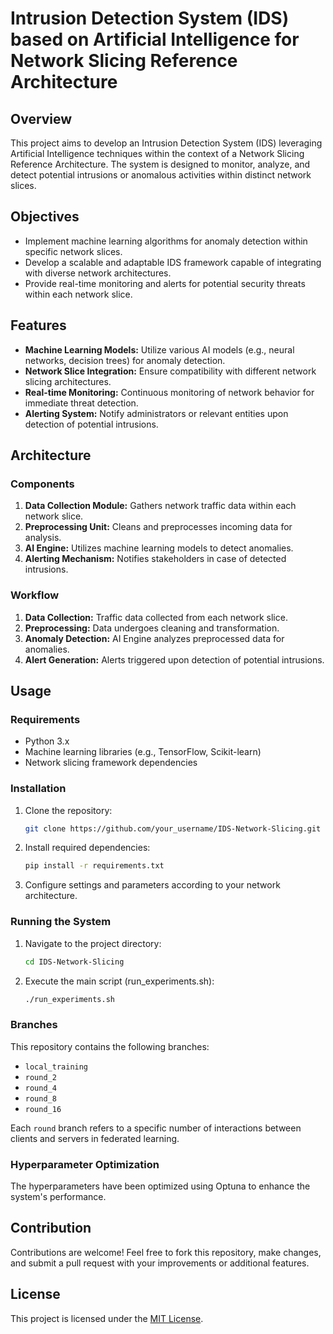 # Intrusion Detection System (IDS) based on Artificial Intelligence for Network Slicing Reference Architecture

## Overview

This project aims to develop an Intrusion Detection System (IDS) leveraging Artificial Intelligence techniques within the context of a Network Slicing Reference Architecture. The system is designed to monitor, analyze, and detect potential intrusions or anomalous activities within distinct network slices.

## Objectives

- Implement machine learning algorithms for anomaly detection within specific network slices.
- Develop a scalable and adaptable IDS framework capable of integrating with diverse network architectures.
- Provide real-time monitoring and alerts for potential security threats within each network slice.

## Features

- **Machine Learning Models:** Utilize various AI models (e.g., neural networks, decision trees) for anomaly detection.
- **Network Slice Integration:** Ensure compatibility with different network slicing architectures.
- **Real-time Monitoring:** Continuous monitoring of network behavior for immediate threat detection.
- **Alerting System:** Notify administrators or relevant entities upon detection of potential intrusions.

## Architecture

### Components

1. **Data Collection Module:** Gathers network traffic data within each network slice.
2. **Preprocessing Unit:** Cleans and preprocesses incoming data for analysis.
3. **AI Engine:** Utilizes machine learning models to detect anomalies.
4. **Alerting Mechanism:** Notifies stakeholders in case of detected intrusions.

### Workflow

1. **Data Collection:** Traffic data collected from each network slice.
2. **Preprocessing:** Data undergoes cleaning and transformation.
3. **Anomaly Detection:** AI Engine analyzes preprocessed data for anomalies.
4. **Alert Generation:** Alerts triggered upon detection of potential intrusions.

## Usage

### Requirements

- Python 3.x
- Machine learning libraries (e.g., TensorFlow, Scikit-learn)
- Network slicing framework dependencies

### Installation

1. Clone the repository:

    ```bash
    git clone https://github.com/your_username/IDS-Network-Slicing.git
    ```

2. Install required dependencies:

    ```bash
    pip install -r requirements.txt
    ```

3. Configure settings and parameters according to your network architecture.

### Running the System

1. Navigate to the project directory:

    ```bash
    cd IDS-Network-Slicing
    ```

2. Execute the main script (run_experiments.sh):

    ```bash
    ./run_experiments.sh
    ```

### Branches

This repository contains the following branches:

- `local_training`
- `round_2`
- `round_4`
- `round_8`
- `round_16`

Each `round` branch refers to a specific number of interactions between clients and servers in federated learning.

### Hyperparameter Optimization

The hyperparameters have been optimized using Optuna to enhance the system's performance.

## Contribution

Contributions are welcome! Feel free to fork this repository, make changes, and submit a pull request with your improvements or additional features.

## License

This project is licensed under the [MIT License](LICENSE).
